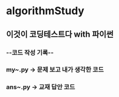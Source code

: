 # algorithmStudy
## 이것이 코딩테스트다 with 파이썬<br>
### --코드 작성 기록--<br>
### my~.py -> 문제 보고 내가 생각한 코드<br>
### ans~.py -> 교재 답안 코드<br>
